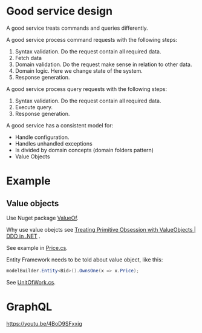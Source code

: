 # Good service design

A good service treats commands and queries differently.

A good service process command requests with the following steps:
1. Syntax validation. Do the request contain all required data.
2. Fetch data 
3. Domain validation. Do the request make sense in relation to other data.
4. Domain logic. Here we change state of the system.
5. Response generation.

A good service process query requests with the following steps:
1. Syntax validation. Do the request contain all required data.
2. Execute query.
3. Response generation.

A good service has a consistent model for:
- Handle configuration.
- Handles unhandled exceptions 
- Is divided by domain concepts (domain folders pattern)
- Value Objects 


# Example

## Value objects
Use Nuget package [ValueOf](https://www.nuget.org/packages/ValueOf). 

Why use value obejcts see [Treating Primitive Obsession with ValueObjects | DDD in .NET](https://youtu.be/h4uldNA1JUE) .

See example in [Price.cs](./ASP.NET%20WebAPI/DomainLayer/Price.cs).

Entity Framework needs to be told about value object, like this:
```csharp
modelBuilder.Entity<Bid>().OwnsOne(x => x.Price);
``` 
See [UnitOfWork.cs](./ASP.NET%20WebAPI/Infrastructure/Persistence/UnitOfWork.cs).


# GraphQL



https://youtu.be/4BoD9SFxxjg

